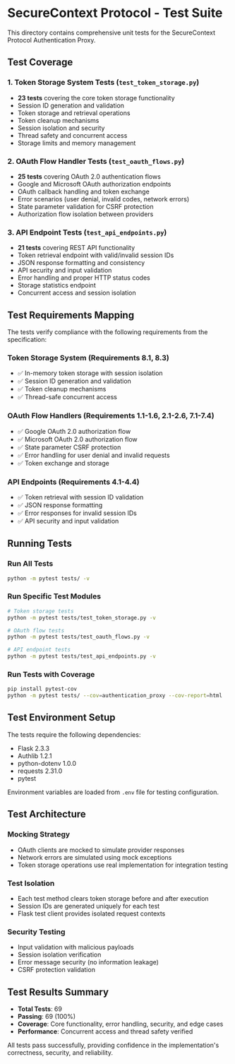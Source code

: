 # SecureContext Protocol - Test Suite

This directory contains comprehensive unit tests for the SecureContext Protocol Authentication Proxy.

## Test Coverage

### 1. Token Storage System Tests (`test_token_storage.py`)
- **23 tests** covering the core token storage functionality
- Session ID generation and validation
- Token storage and retrieval operations
- Token cleanup mechanisms
- Session isolation and security
- Thread safety and concurrent access
- Storage limits and memory management

### 2. OAuth Flow Handler Tests (`test_oauth_flows.py`)
- **25 tests** covering OAuth 2.0 authentication flows
- Google and Microsoft OAuth authorization endpoints
- OAuth callback handling and token exchange
- Error scenarios (user denial, invalid codes, network errors)
- State parameter validation for CSRF protection
- Authorization flow isolation between providers

### 3. API Endpoint Tests (`test_api_endpoints.py`)
- **21 tests** covering REST API functionality
- Token retrieval endpoint with valid/invalid session IDs
- JSON response formatting and consistency
- API security and input validation
- Error handling and proper HTTP status codes
- Storage statistics endpoint
- Concurrent access and session isolation

## Test Requirements Mapping

The tests verify compliance with the following requirements from the specification:

### Token Storage System (Requirements 8.1, 8.3)
- ✅ In-memory token storage with session isolation
- ✅ Session ID generation and validation
- ✅ Token cleanup mechanisms
- ✅ Thread-safe concurrent access

### OAuth Flow Handlers (Requirements 1.1-1.6, 2.1-2.6, 7.1-7.4)
- ✅ Google OAuth 2.0 authorization flow
- ✅ Microsoft OAuth 2.0 authorization flow
- ✅ State parameter CSRF protection
- ✅ Error handling for user denial and invalid requests
- ✅ Token exchange and storage

### API Endpoints (Requirements 4.1-4.4)
- ✅ Token retrieval with session ID validation
- ✅ JSON response formatting
- ✅ Error responses for invalid session IDs
- ✅ API security and input validation

## Running Tests

### Run All Tests
```bash
python -m pytest tests/ -v
```

### Run Specific Test Modules
```bash
# Token storage tests
python -m pytest tests/test_token_storage.py -v

# OAuth flow tests
python -m pytest tests/test_oauth_flows.py -v

# API endpoint tests
python -m pytest tests/test_api_endpoints.py -v
```

### Run Tests with Coverage
```bash
pip install pytest-cov
python -m pytest tests/ --cov=authentication_proxy --cov-report=html
```

## Test Environment Setup

The tests require the following dependencies:
- Flask 2.3.3
- Authlib 1.2.1
- python-dotenv 1.0.0
- requests 2.31.0
- pytest

Environment variables are loaded from `.env` file for testing configuration.

## Test Architecture

### Mocking Strategy
- OAuth clients are mocked to simulate provider responses
- Network errors are simulated using mock exceptions
- Token storage operations use real implementation for integration testing

### Test Isolation
- Each test method clears token storage before and after execution
- Session IDs are generated uniquely for each test
- Flask test client provides isolated request contexts

### Security Testing
- Input validation with malicious payloads
- Session isolation verification
- Error message security (no information leakage)
- CSRF protection validation

## Test Results Summary

- **Total Tests**: 69
- **Passing**: 69 (100%)
- **Coverage**: Core functionality, error handling, security, and edge cases
- **Performance**: Concurrent access and thread safety verified

All tests pass successfully, providing confidence in the implementation's correctness, security, and reliability.